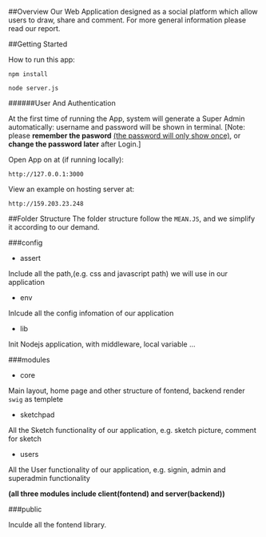 ##Overview
Our Web Application designed as a social platform which allow users to draw, share and comment. For more general information please read our report.


##Getting Started
	
How to run this app:

~~~		
npm install
~~~

~~~		
node server.js
~~~

######User And Authentication
	
At the first time of running the App, system will generate a Super Admin automatically: username and password will be shown in terminal. 
[Note: please **remember the pasword** <u>(the password will only show once)</u>, or **change the password later** after Login.]

Open App on at (if running locally):

~~~
http://127.0.0.1:3000
~~~ 

View an example on hosting server at:

~~~
http://159.203.23.248
~~~
##Folder Structure
The folder structure follow the `MEAN.JS`, and we simplify it according to our demand.

###config
- assert

Include all the path,(e.g. css and javascript path) we will use in our application

- env

Inlcude all the config infomation of our application

- lib

Init Nodejs application, with middleware, local variable ...

###modules

- core

Main layout, home page and other structure of fontend, backend render `swig` as templete

- sketchpad

All the Sketch functionality of our application, e.g. sketch picture, comment for sketch

- users

All the User functionality of our application, e.g. signin, admin and superadmin functionality

**(**all three modules include client(fontend) and server(backend)**)**

###public

Inculde all the fontend library.



